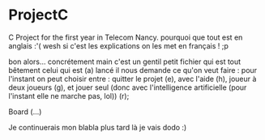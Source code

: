 # ProjectC
C Project for the first year in Telecom Nancy.
pourquoi que tout est en anglais :'( wesh si c'est les explications on les met en français ! ;p 

bon alors... concrétement 
main c'est un gentil petit fichier qui est tout bêtement celui qui est (a) lancé 
il nous demande ce qu'on veut faire : pour l'instant on peut choisir entre : 
	quitter le projet (e), 
	avec l'aide (h),
	joueur à deux joueurs (g), 
	et jouer seul (donc avec l'intelligence artificielle (pour l'instant elle ne marche pas, lol)) (r); 
	

Board (...) 


Je continuerais mon blabla plus tard là je vais dodo :) 
